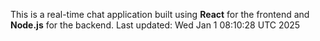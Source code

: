 This is a real-time chat application built using **React** for the frontend and **Node.js** for the backend.
Last updated: Wed Jan  1 08:10:28 UTC 2025
